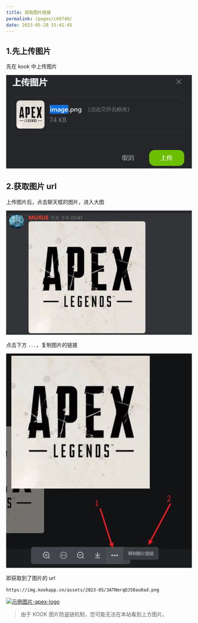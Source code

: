 ```yaml
---
title: 获取图片链接
permalink: /pages/c68749/
date: 2023-05-28 15:41:45
---
```


## 1.先上传图片

先在 kook 中上传图片

![image-20230528154241758](./img/image-20230528154241758.png)

## 2.获取图片 url

上传图片后，点击聊天框的图片，进入大图

![image-20230528154338228](./img/image-20230528154338228.png)

点击下方 `...`，复制图片的链接

![image-20230528154412231](./img/image-20230528154412231.png)

即获取到了图片的 url

~~~
https://img.kookapp.cn/assets/2023-05/3ATNmrqDJ50au0ad.png
~~~

[![示例图片-apex-logo](https://img.kookapp.cn/assets/2023-05/3ATNmrqDJ50au0ad.png)](https://img.kookapp.cn/assets/2023-05/3ATNmrqDJ50au0ad.png)

> 由于 KOOK 图片防盗链机制，您可能无法在本站看到上方图片。